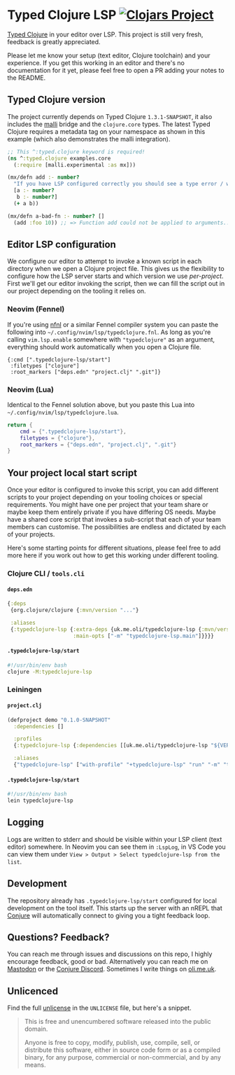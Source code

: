 # Typed Clojure LSP [![Clojars Project](https://img.shields.io/clojars/v/uk.me.oli/typedclojure-lsp.svg)](https://clojars.org/uk.me.oli/typedclojure-lsp)

[Typed Clojure](https://github.com/typedclojure/typedclojure) in your editor over LSP. This project is still very fresh, feedback is greatly appreciated.

Please let me know your setup (text editor, Clojure toolchain) and your experience. If you get this working in an editor and there's no documentation for it yet, please feel free to open a PR adding your notes to the README.

## Typed Clojure version

The project currently depends on Typed Clojure `1.3.1-SNAPSHOT`, it also includes the [malli](https://github.com/metosin/malli) bridge and the `clojure.core` types. The latest Typed Clojure requires a metadata tag on your namespace as shown in this example (which also demonstrates the malli integration).

```clojure
;; This ^:typed.clojure keyword is required!
(ns ^:typed.clojure examples.core
  (:require [malli.experimental :as mx]))

(mx/defn add :- number?
  "If you have LSP configured correctly you should see a type error / warning if you try to type (add :foo 10) inside this buffer."
  [a :- number?
   b :- number?]
  (+ a b))

(mx/defn a-bad-fn :- number? []
  (add :foo 10)) ;; => Function add could not be applied to arguments... [would appear in your editor]
```

## Editor LSP configuration

We configure our editor to attempt to invoke a known script in each directory when we open a Clojure project file. This gives us the flexibility to configure how the LSP server starts and which version we use _per-project_. First we'll get our editor invoking the script, then we can fill the script out in our project depending on the tooling it relies on.

### Neovim (Fennel)

If you're using [nfnl](https://github.com/Olical/nfnl) or a similar Fennel compiler system you can paste the following into `~/.config/nvim/lsp/typedclojure.fnl`. As long as you're calling `vim.lsp.enable` somewhere with `"typedclojure"` as an argument, everything should work automatically when you open a Clojure file.

```fennel
{:cmd [".typedclojure-lsp/start"]
 :filetypes ["clojure"]
 :root_markers ["deps.edn" "project.clj" ".git"]}
```

### Neovim (Lua)

Identical to the Fennel solution above, but you paste this Lua into `~/.config/nvim/lsp/typedclojure.lua`.

```lua
return {
    cmd = {".typedclojure-lsp/start"},
    filetypes = {"clojure"},
    root_markers = {"deps.edn", "project.clj", ".git"}
}
```

## Your project local start script

Once your editor is configured to invoke this script, you can add different scripts to your project depending on your tooling choices or special requirements. You might have one per project that your team share or maybe keep them entirely private if you have differing OS needs. Maybe have a shared core script that invokes a sub-script that each of your team members can customise. The possibilities are endless and dictated by each of your projects.

Here's some starting points for different situations, please feel free to add more here if you work out how to get this working under different tooling.

### Clojure CLI / `tools.cli`

#### `deps.edn`

```clojure
{:deps
 {org.clojure/clojure {:mvn/version "..."}

 :aliases
 {:typedclojure-lsp {:extra-deps {uk.me.oli/typedclojure-lsp {:mvn/version "${VERSION (see clojars badge)}"}}
                     :main-opts ["-m" "typedclojure-lsp.main"]}}}}
```

#### `.typedclojure-lsp/start`

```bash
#!/usr/bin/env bash
clojure -M:typedclojure-lsp
```

### Leiningen

#### `project.clj`

```clojure
(defproject demo "0.1.0-SNAPSHOT"
  :dependencies []

  :profiles
  {:typedclojure-lsp {:dependencies [[uk.me.oli/typedclojure-lsp "${VERSION (see clojars badge)}"]]}}

  :aliases
  {"typedclojure-lsp" ["with-profile" "+typedclojure-lsp" "run" "-m" "typedclojure-lsp.main"]})
```

#### `.typedclojure-lsp/start`

```bash
#!/usr/bin/env bash
lein typedclojure-lsp
```

## Logging

Logs are written to stderr and should be visible within your LSP client (text editor) somewhere. In Neovim you can see them in `:LspLog`, in VS Code you can view them under `View > Output > Select typedclojure-lsp from the list`.

## Development

The repository already has `.typedclojure-lsp/start` configured for local development on the tool itself. This starts up the server with an nREPL that [Conjure](https://github.com/Olical/conjure) will automatically connect to giving you a tight feedback loop.

## Questions? Feedback?

You can reach me through issues and discussions on this repo, I highly encourage feedback, good or bad. Alternatively you can reach me on [Mastodon](https://mastodon.social/@Olical) or the [Conjure Discord](https://discord.gg/wXAMr8F). Sometimes I write things on [oli.me.uk](https://discord.gg/wXAMr8F).

## Unlicenced

Find the full [unlicense](http://unlicense.org/) in the `UNLICENSE` file, but here's a snippet.

> This is free and unencumbered software released into the public domain.
>
> Anyone is free to copy, modify, publish, use, compile, sell, or distribute this software, either in source code form or as a compiled binary, for any purpose, commercial or non-commercial, and by any means.
